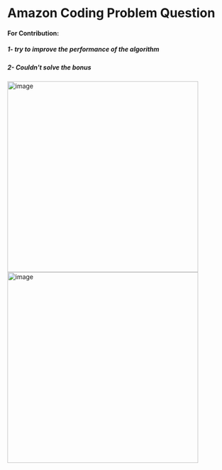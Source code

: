 <h1>Amazon Coding Problem Question</h1>
<h4>For Contribution: </h4>
<h5>1- try to improve the performance of the algorithm</h5>
<h5>2- Couldn't solve the bonus</h5>
<div style:{align-items: center; justify-content: center}> 
  <img width="430" alt="image" src="https://user-images.githubusercontent.com/80947144/175029973-94da7d8b-e430-4663-b575-694c4ab73b07.png">
  <br/>
  <img width="430" alt="image" src="https://user-images.githubusercontent.com/80947144/175030036-63cec15b-c96f-484b-9cd5-77e9f0b72a29.png">
</div>

